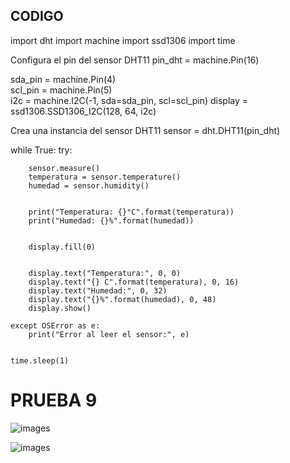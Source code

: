 ## CODIGO
import dht
import machine
import ssd1306
import time

Configura el pin del sensor DHT11
pin_dht = machine.Pin(16)  


sda_pin = machine.Pin(4)  
scl_pin = machine.Pin(5)  
i2c = machine.I2C(-1, sda=sda_pin, scl=scl_pin)
display = ssd1306.SSD1306_I2C(128, 64, i2c)

 Crea una instancia del sensor DHT11
sensor = dht.DHT11(pin_dht)

while True:
    try:
        
        sensor.measure()
        temperatura = sensor.temperature()
        humedad = sensor.humidity()
        
       
        print("Temperatura: {}°C".format(temperatura))
        print("Humedad: {}%".format(humedad))
        
        
        display.fill(0)
        
        
        display.text("Temperatura:", 0, 0)
        display.text("{} C".format(temperatura), 0, 16)
        display.text("Humedad:", 0, 32)
        display.text("{}%".format(humedad), 0, 48)
        display.show()
        
    except OSError as e:
        print("Error al leer el sensor:", e)
    
    
    time.sleep(1)
 # PRUEBA 9
![images](https://github.com/tectijuana/git-fundamentos-JoseAPulido/blob/main/imagenes/20230508_145314.jpg)

![images](https://github.com/tectijuana/git-fundamentos-JoseAPulido/blob/main/imagenes/20230508_145307.jpg)
